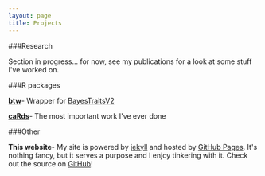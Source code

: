 ```yaml
---
layout: page
title: Projects
---
```


###Research

Section in progress... for now, see my publications for a look at some stuff I've worked on.

###R packages

[**btw**](/projects/btw/btw)- Wrapper for <a target="_blank" href="http://www.evolution.rdg.ac.uk/BayesTraits.html">BayesTraitsV2</a>

[**caRds**](/projects/caRds/caRds)- The most important work I've ever done

###Other

**This website**- My site is powered by <a target="_blank" href="https://jekyllrb.com/">jekyll</a> and hosted by <a target="_blank" href="https://pages.github.com/">GitHub Pages</a>. It's nothing fancy, but it serves a purpose and I enjoy tinkering with it. Check out the source on <a target="_blank" href="https://github.com/rgriff23/rgriff23.github.io">GitHub</a>!

